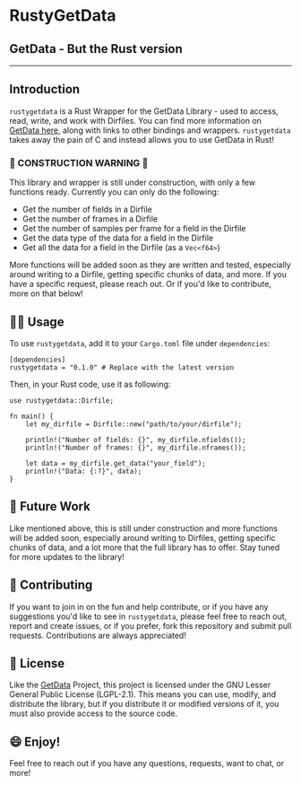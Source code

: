 # RustyGetData
## GetData - But the Rust version
----------------------------------------------------

## Introduction
`rustygetdata` is a Rust Wrapper for the GetData Library - used to access, read, write, and work with Dirfiles. You can find more information on [GetData here](https://getdata.sourceforge.net/getdata.html), along with links to other bindings and wrappers. `rustygetdata` takes away the pain of C and instead allows you to use GetData in Rust!

### 🚧 CONSTRUCTION WARNING 🚧 
This library and wrapper is still under construction, with only a few functions ready. Currently you can only do the following:

* Get the number of fields in a Dirfile
* Get the number of frames in a Dirfile
* Get the number of samples per frame for a field in the Dirfile
* Get the data type of the data for a field in the Dirfile
* Get all the data for a field in the Dirfile (as a `Vec<f64>`)

More functions will be added soon as they are written and tested, especially around writing to a Dirfile, getting specific chunks of data, and more. If you have a specific request, please reach out. Or if you'd like to contribute, more on that below!

## 👨‍💻 Usage
To use `rustygetdata`, add it to your `Cargo.toml` file under `dependencies`:
```
[dependencies]
rustygetdata = "0.1.0" # Replace with the latest version
```

Then, in your Rust code, use it as following:
```
use rustygetdata::Dirfile;

fn main() {
    let my_dirfile = Dirfile::new("path/to/your/dirfile");

    println!("Number of fields: {}", my_dirfile.nfields());
    println!("Number of frames: {}", my_dirfile.nframes());
    
    let data = my_dirfile.get_data("your_field");
    println!("Data: {:?}", data);
}
```

## 🤔 Future Work
Like mentioned above, this is still under construction and more functions will be added soon, especially around writing to Dirfiles, getting specific chunks of data, and a lot more that the full library has to offer. Stay tuned for more updates to the library!

## 🐠 Contributing
If you want to join in on the fun and help contribute, or if you have any suggestions you'd like to see in `rustygetdata`, please feel free to reach out, report and create issues, or if you prefer, fork this repository and submit pull requests. Contributions are always appreciated!

## 🤝 License
Like the [GetData](https://github.com/ketiltrout/getdata) Project, this project is licensed under the GNU Lesser General Public License (LGPL-2.1). This means you can use, modify, and distribute the library, but if you distribute it or modified versions of it, you must also provide access to the source code.

## 😄 Enjoy!
Feel free to reach out if you have any questions, requests, want to chat, or more!